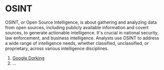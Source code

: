# OSINT

OSINT, or Open Source Intelligence, is about gathering and analyzing data from open sources, including publicly available information and covert sources, to generate actionable intelligence. It's crucial in national security, law enforcement, and business intelligence. Analysts use OSINT to address a wide range of intelligence needs, whether classified, unclassified, or proprietary, across various intelligence disciplines.

1. [Google Dorking](./Google%20Dorking/)
2. ...